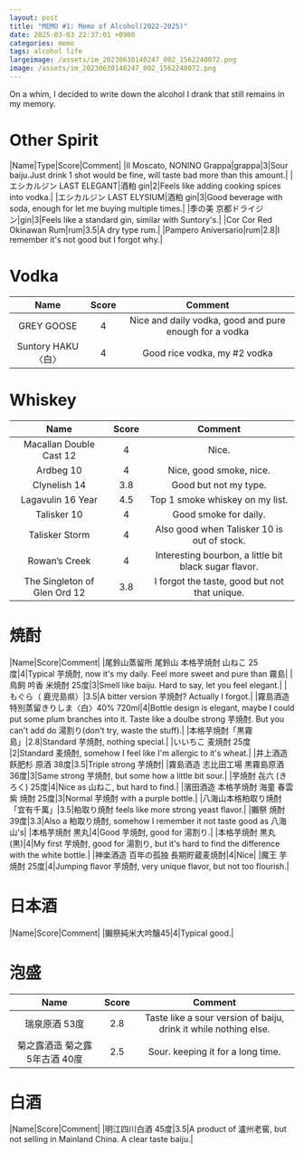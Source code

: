 ```yaml
---
layout: post
title: "MEMO #1: Memo of Alcohol(2022-2025)"
date: 2025-03-03 22:37:01 +0900
categories: memo
tags: alcohol life
largeimage: /assets/im_20230630140247_002_1562240072.png
image: /assets/im_20230630140247_002_1562240072.png
---
```


On a whim, I decided to write down the alcohol I drank that still remains in my memory.


# Other Spirit

|Name|Type|Score|Comment|
|Il Moscato, NONINO Grappa|grappa|3|Sour baiju.Just drink 1 shot would be fine, will taste bad more than this amount.|
|エシカルジン LAST ELEGANT|酒粕 gin|2|Feels like adding cooking spices into vodka.|
|エシカルジン LAST ELYSIUM|酒粕 gin|3|Good beverage with soda, enough for let me buying multiple times.|
|季の美 京都ドライジン|gin|3|Feels like a standard gin, similar with Suntory's.|
|Cor Cor Red Okinawan Rum|rum|3.5|A dry type rum.|
|Pampero Aniversario|rum|2.8|I remember it's not good but I forgot why.|


# Vodka

|Name|Score|Comment|
|:--:|:--:|:--:|
|GREY GOOSE|4|Nice and daily vodka, good and pure enough for a vodka|
|Suntory HAKU〈白〉|4|Good rice vodka, my #2 vodka|

# Whiskey

|Name|Score|Comment|
|:--:|:--:|:--:|
|Macallan Double Cast 12|4|Nice.|
|Ardbeg 10|4|Nice, good smoke, nice.|
|Clynelish 14|3.8|Good but not my type.|
|Lagavulin 16 Year|4.5|Top 1 smoke whiskey on my list.|
|Talisker 10|4|Good smoke for daily.|
|Talisker Storm|4|Also good when Talisker 10 is out of stock.|
|Rowan’s Creek|4|Interesting bourbon, a little bit black sugar flavor.|
|The Singleton of Glen Ord 12|3.8|I forgot the taste, good but not that unique.|

# 焼酎

|Name|Score|Comment|
|尾鈴山蒸留所 尾鈴山 本格芋焼酎 山ねこ 25度|4|Typical 芋焼酎, now it's my daily. Feel more sweet and pure than 霧島|
|鳥飼 吟香 米焼酎 25度|3|Smell like baiju. Hard to say, let you feel elegant.|
|もぐら（ 鹿児島県）|3.5|A bitter version 芋焼酎? Actually I forgot.|
|霧島酒造 特別蒸留きりしま〈白〉40% 720ml|4|Bottle design is elegant, maybe I could put some plum branches into it. Taste like a doulbe strong 芋焼酎. But you can't add do 湯割り(don't try, waste the stuff).|
|本格芋焼酎「黒霧島」|2.8|Standard 芋焼酎, nothing special.|
|いいちこ 麦焼酎 25度 |2|Standard 麦焼酎, somehow I feel like I'm allergic to it's wheat.|
|井上酒造 飫肥杉 原酒 38度|3.5|Triple strong 芋焼酎|
|霧島酒造 志比田工場 黒霧島原酒 36度|3|Same strong 芋焼酎, but some how a little bit sour.|
|芋焼酎 㐂六 (きろく) 25度|4|Nice as 山ねこ, but hard to find.|
|濱田酒造 本格芋焼酎 海童 春雲紫 焼酎 25度|3|Normal 芋焼酎 with a purple bottle.|
|八海山本格粕取り焼酎「宜有千萬」|3.5|粕取り焼酎 feels like more strong yeast flavor.|
|獺祭 焼酎 39度|3.3|Also a 粕取り焼酎, somehow I remember it not taste good as 八海山's|
|本格芋焼酎 黒丸|4|Good 芋焼酎, good for 湯割り.|
|本格芋焼酎 黒丸 (黒)|4|My first 芋焼酎, good for 湯割り, but it's hard to find the difference with the white bottle.|
|神楽酒造 百年の孤独 長期貯蔵麦焼酎|4|Nice|
|魔王 芋焼酎 25度|4|Jumping flavor 芋焼酎, very unique flavor, but not too flourish.|

# 日本酒

|Name|Score|Comment|
|獺祭純米大吟醸45|4|Typical good.|

# 泡盛

|Name|Score|Comment|
|:--:|:--:|:--:|
|瑞泉原酒 53度|2.8|Taste like a sour version of baiju, drink it while nothing else.|
|菊之露酒造 菊之露 5年古酒 40度|2.5|Sour. keeping it for a long time.|

# 白酒

|Name|Score|Comment|
|明江四川白酒 45度|3.5|A product of 瀘州老窖, but not selling in Mainland China. A clear taste baiju.|